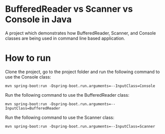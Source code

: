 # BufferedReader vs Scanner vs Console in Java
A project which demonstrates how BufferedReader, Scanner, and Console classes are being used in command line based application.

# How to run
Clone the project, go to the project folder and run the following command to use the Console class:
```
mvn spring-boot:run -Dspring-boot.run.arguments=--InputClass=Console
```

Run the following command to use the BufferedReader class:
```
mvn spring-boot:run -Dspring-boot.run.arguments=--InputClass=BufferedReader
```

Run the following command to use the Scanner class:
```
mvn spring-boot:run -Dspring-boot.run.arguments=--InputClass=Scanner
```
